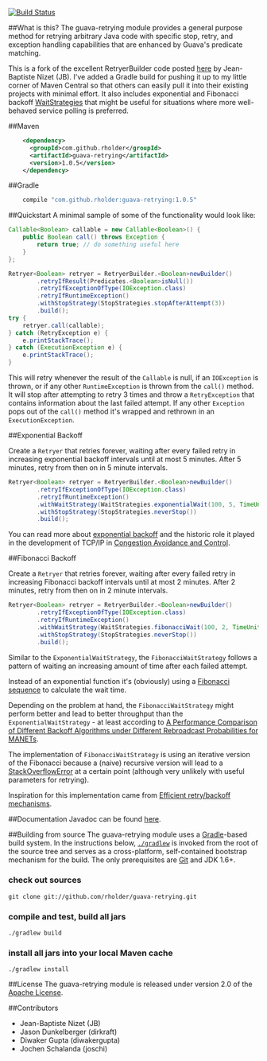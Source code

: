 [![Build Status](https://travis-ci.org/rholder/guava-retrying.png)](https://travis-ci.org/rholder/guava-retrying)

##What is this?
The guava-retrying module provides a general purpose method for retrying arbitrary Java code with specific stop, retry,
and exception handling capabilities that are enhanced by Guava's predicate matching.

This is a fork of the excellent RetryerBuilder code posted [here](http://code.google.com/p/guava-libraries/issues/detail?id=490)
by Jean-Baptiste Nizet (JB).  I've added a Gradle build for pushing it up to my little corner of Maven Central so that
others can easily pull it into their existing projects with minimal effort.  It also includes
exponential and Fibonacci backoff [WaitStrategies](http://rholder.github.io/guava-retrying/javadoc/1.0.5/com/github/rholder/retry/WaitStrategies.html)
that might be useful for situations where more well-behaved service polling is preferred.

##Maven
```xml
    <dependency>
      <groupId>com.github.rholder</groupId>
      <artifactId>guava-retrying</artifactId>
      <version>1.0.5</version>
    </dependency>
```

##Gradle
```groovy
    compile "com.github.rholder:guava-retrying:1.0.5"
```

##Quickstart
A minimal sample of some of the functionality would look like:

```java
Callable<Boolean> callable = new Callable<Boolean>() {
    public Boolean call() throws Exception {
        return true; // do something useful here
    }
};

Retryer<Boolean> retryer = RetryerBuilder.<Boolean>newBuilder()
        .retryIfResult(Predicates.<Boolean>isNull())
        .retryIfExceptionOfType(IOException.class)
        .retryIfRuntimeException()
        .withStopStrategy(StopStrategies.stopAfterAttempt(3))
        .build();
try {
    retryer.call(callable);
} catch (RetryException e) {
    e.printStackTrace();
} catch (ExecutionException e) {
    e.printStackTrace();
}
```

This will retry whenever the result of the `Callable` is null, if an `IOException` is thrown, or if any other
`RuntimeException` is thrown from the `call()` method. It will stop after attempting to retry 3 times and throw a
`RetryException` that contains information about the last failed attempt. If any other `Exception` pops out of the
`call()` method it's wrapped and rethrown in an `ExecutionException`.

##Exponential Backoff

Create a `Retryer` that retries forever, waiting after every failed retry in increasing exponential backoff intervals
until at most 5 minutes. After 5 minutes, retry from then on in 5 minute intervals.

```java
Retryer<Boolean> retryer = RetryerBuilder.<Boolean>newBuilder()
        .retryIfExceptionOfType(IOException.class)
        .retryIfRuntimeException()
        .withWaitStrategy(WaitStrategies.exponentialWait(100, 5, TimeUnit.MINUTES))
        .withStopStrategy(StopStrategies.neverStop())
        .build();
```
You can read more about [exponential backoff](http://en.wikipedia.org/wiki/Exponential_backoff) and the historic role
it played in the development of TCP/IP in [Congestion Avoidance and Control](http://ee.lbl.gov/papers/congavoid.pdf).

##Fibonacci Backoff

Create a `Retryer` that retries forever, waiting after every failed retry in increasing Fibonacci backoff intervals
until at most 2 minutes. After 2 minutes, retry from then on in 2 minute intervals.

```java
Retryer<Boolean> retryer = RetryerBuilder.<Boolean>newBuilder()
        .retryIfExceptionOfType(IOException.class)
        .retryIfRuntimeException()
        .withWaitStrategy(WaitStrategies.fibonacciWait(100, 2, TimeUnit.MINUTES))
        .withStopStrategy(StopStrategies.neverStop())
        .build();
```

Similar to the `ExponentialWaitStrategy`, the `FibonacciWaitStrategy` follows a pattern of waiting an increasing amount
of time after each failed attempt.

Instead of an exponential function it's (obviously) using a
[Fibonacci sequence](https://en.wikipedia.org/wiki/Fibonacci_numbers) to calculate the wait time.

Depending on the problem at hand, the `FibonacciWaitStrategy` might perform better and lead to better throughput than
the `ExponentialWaitStrategy` - at least according to
[A Performance Comparison of Different Backoff Algorithms under Different Rebroadcast Probabilities for MANETs](http://www.comp.leeds.ac.uk/ukpew09/papers/12.pdf).

The implementation of `FibonacciWaitStrategy` is using an iterative version of the Fibonacci because a (naive) recursive
version will lead to a [StackOverflowError](http://docs.oracle.com/javase/7/docs/api/java/lang/StackOverflowError.html)
at a certain point (although very unlikely with useful parameters for retrying).

Inspiration for this implementation came from [Efficient retry/backoff mechanisms](https://paperairoplane.net/?p=640).

##Documentation
Javadoc can be found [here](http://rholder.github.io/guava-retrying/javadoc/1.0.5).

##Building from source
The guava-retrying module uses a [Gradle](http://gradle.org)-based build system. In the instructions
below, [`./gradlew`](http://vimeo.com/34436402) is invoked from the root of the source tree and serves as
a cross-platform, self-contained bootstrap mechanism for the build. The only
prerequisites are [Git](https://help.github.com/articles/set-up-git) and JDK 1.6+.

### check out sources
`git clone git://github.com/rholder/guava-retrying.git`

### compile and test, build all jars
`./gradlew build`

### install all jars into your local Maven cache
`./gradlew install`

##License
The guava-retrying module is released under version 2.0 of the
[Apache License](http://www.apache.org/licenses/LICENSE-2.0).

##Contributors
* Jean-Baptiste Nizet (JB)
* Jason Dunkelberger (dirkraft)
* Diwaker Gupta (diwakergupta)
* Jochen Schalanda (joschi)
